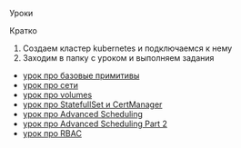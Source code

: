 Уроки

Кратко

1) Создаем кластер kubernetes и подключаемся к нему
2) Заходим в папку с уроком и выполняем задания


- [урок про базовые примитивы](lesson-1/)
- [урок про сети](lesson-2/)
- [урок про volumes](lesson-3/)
- [урок про StatefullSet и CertManager](lesson-4/)
- [урок про Advanced Scheduling](lesson-5/)
- [урок про Advanced Scheduling Part 2](lesson-6/)
- [урок про RBAC](lesson-7/)
